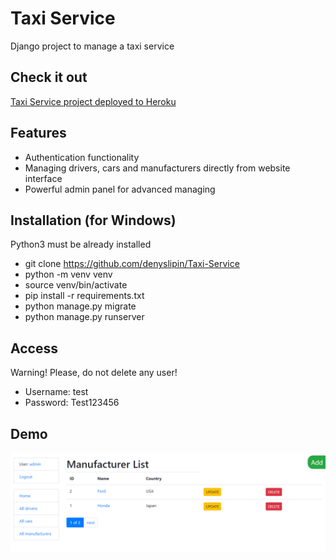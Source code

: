# Taxi Service
Django project to manage a taxi service

## Check it out

[Taxi Service project deployed to Heroku](https://base-taxi.herokuapp.com/)

## Features

* Authentication functionality
* Managing drivers, cars and manufacturers directly
from website interface
* Powerful admin panel for advanced managing

## Installation (for Windows)

Python3 must be already installed

* git clone https://github.com/denyslipin/Taxi-Service
* python -m venv venv
* source venv/bin/activate
* pip install -r requirements.txt
* python manage.py migrate
* python manage.py runserver

## Access

Warning! Please, do not delete any user!

* Username: test
* Password: Test123456

## Demo

![Website Interface](demo.PNG)